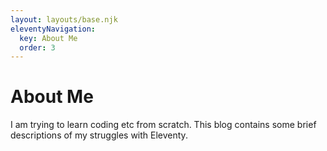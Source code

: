 ```yaml
---
layout: layouts/base.njk
eleventyNavigation:
  key: About Me
  order: 3
---
```

# About Me

I am trying to learn coding etc from scratch. This blog contains some brief descriptions of my struggles with Eleventy. 

